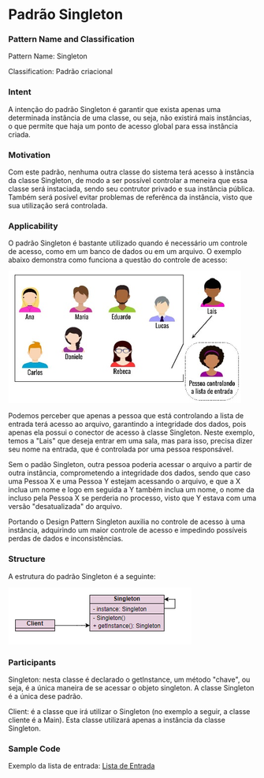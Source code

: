 # Padrão Singleton

### Pattern Name and Classification

Pattern Name: Singleton

Classification: Padrão criacional

### Intent

A intenção do padrão Singleton é garantir que exista apenas uma determinada instância de uma classe, ou seja, não existirá mais instâncias, o que permite que haja um ponto de acesso global para essa instância criada. 

### Motivation

Com este padrão, nenhuma outra classe do sistema terá acesso à instância da classe Singleton, de modo a ser possível controlar a meneira que essa classe será instaciada, sendo seu contrutor privado e sua instância pública. Também será posível evitar problemas de referênca da instância, visto que sua utilização será controlada.

### Applicability

O padrão Singleton é bastante utilizado quando é necessário um controle de acesso, como em um banco de dados ou em um arquivo. O exemplo abaixo demonstra como funciona a questão do controle de acesso:

![imagem](https://github.com/10Daniele/Padroes_Projeto/blob/master/Singleton/imagem.jpg)

Podemos perceber que apenas a pessoa que está controlando a lista de entrada terá acesso ao arquivo, garantindo a integridade dos dados, pois apenas ela possui o conector de acesso à classe Singleton. Neste exemplo, temos a "Lais" que deseja entrar em uma sala, mas para isso, precisa dizer seu nome na entrada, que é controlada por uma pessoa responsável. 

Sem o padão Singleton, outra pessoa poderia acessar o arquivo a partir de outra instância, comprometendo a integridade dos dados, sendo que caso uma Pessoa X e uma Pessoa Y estejam acessando o arquivo, e que a X inclua um nome e logo em seguida a Y também inclua um nome, o nome da incluso pela Pessoa X se perderia no processo, visto que Y estava com uma versão "desatualizada" do arquivo.

Portando o Design Pattern Singleton auxilia no controle de acesso à uma instância, adquirindo um maior controle de acesso e impedindo possíveis perdas de dados e inconsistências.

### Structure

A estrutura do padrão Singleton é a seguinte:

![imagem](https://github.com/10Daniele/Padroes_Projeto/blob/master/Singleton/Structure.png)

### Participants

Singleton: nesta classe é declarado o getInstance, um método "chave", ou seja, é a única maneira de se acessar o objeto singleton. A classe Singleton é a única dese padrão.

Client: é a classe que irá utilizar o Singleton (no exemplo a seguir, a classe cliente é a Main). Esta classe utilizará apenas a instância da classe Singleton.

### Sample Code

Exemplo da lista de entrada: [Lista de Entrada](https://github.com/10Daniele/Padroes_Projeto/tree/master/Singleton/ListaEntrada)

